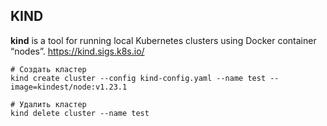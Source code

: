 ## KIND
**kind** is a tool for running local Kubernetes clusters using Docker container “nodes”.
https://kind.sigs.k8s.io/
```
# Создать кластер
kind create cluster --config kind-config.yaml --name test --image=kindest/node:v1.23.1

# Удалить кластер
kind delete cluster --name test
```
